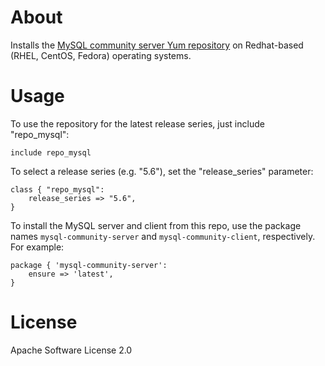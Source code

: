 # About
Installs the [MySQL community server Yum repository](http://dev.mysql.com/downloads/repo/)
on Redhat-based (RHEL, CentOS, Fedora) operating systems.

# Usage

To use the repository for the latest release series, just include "repo\_mysql":
```puppet
include repo_mysql
```

To select a release series (e.g. "5.6"), set the "release\_series" parameter:
```puppet
class { "repo_mysql":
    release_series => "5.6",
}
```

To install the MySQL server and client from this repo, use the package names `mysql-community-server`
and `mysql-community-client`, respectively. For example:

```puppet
package { 'mysql-community-server':
    ensure => 'latest',
}
```

# License
Apache Software License 2.0
